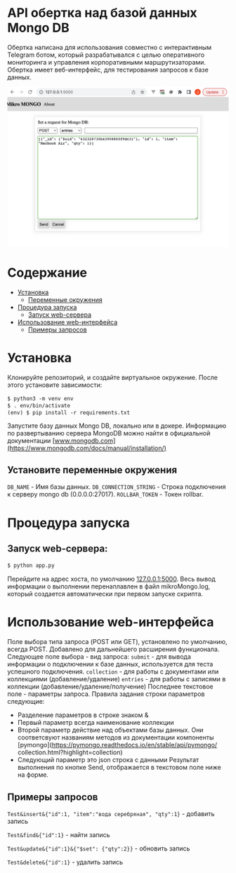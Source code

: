 # API обертка над базой данных Mongo DB

Обертка написана для использования совместно с интерактивным Telegram ботом, который разрабатывался с целью оперативного мониторинга и управления корпоративными маршрутизаторами. Обертка имеет веб-интерфейс, для тестирования запросов к базе данных.

![](.assets/demo.png)

# Содержание

- [Установка](#установка)
  - [Переменные окружения](#установите-переменные-окружения)
- [Процедура запуска](#процедура-запуска)
  - [Запуск web-сервера](#запуск-web-сервера)
- [Использование web-интерфейса](#использование-web-интерфейса)
  - [Примеры запросов](#примеры-запросов)

# Установка

Клонируйте репозиторий, и создайте виртуальное окружение. После этого установите зависимости:

```
$ python3 -m venv env
$ . env/bin/activate
(env) $ pip install -r requirements.txt
```

Запустите базу данных Mongo DB, локально или в докере. Информацию по развертыванию сервера MongoDB можно найти в официальной документации [www.mongodb.com](https://www.mongodb.com/docs/manual/installation/)


## Установите переменные окружения

`DB_NAME` - Имя базы данных.
`DB_CONNECTION_STRING` - Строка подключения к серверу mongo db (0.0.0.0:27017).
`ROLLBAR_TOKEN` - Токен rollbar.

# Процедура запуска


## Запуск web-сервера:

```bash
$ python app.py
```

Перейдите на адрес хоста, по умолчанию [127.0.0.1:5000](http://127.0.0.1:5000/).
Весь вывод информации о выполнении перенаплавлен в файл mikroMongo.log, который создается автоматически при первом запуске скрипта.


# Использование web-интерфейса

Поле выбора типа запроса (POST или GET), установлено по умолчанию, всегда POST. Добавлено для дальнейшего расширения функционала.
Следующее поле выбора - вид запроса:
`submit` - для вывода информации о подключении к базе данных, используется для теста успешного подключения.
`collection` - для работы с документами или коллекциями (добавление/удаление)
`entries` - для работы с записями в коллекции (добавление/удаление/получение)
Последнее текстовое поле - параметры запроса. Правила задания строки параметров следующие:
- Разделение параметров в строке знаком &
- Первый параметр всегда наименование коллекции
- Второй параметр действие над объектами базы данных. Они соответсвуют названиям методов из документации компоненты [pymongo](https://pymongo.readthedocs.io/en/stable/api/pymongo/
collection.html?highlight=collection)
- Следующий параметр это json строка с данными
Результат выполнения по кнопке Send, отображается в текстовом поле ниже на форме.

## Примеры запросов

```Test&insert&{"id":1, "item":"вода серебряная", "qty":1}``` - добавить запись

```Test&find&{"id":1}``` - найти запись

```Test&update&{"id":1}&{"$set": {"qty":2}}``` - обновить запись

```Test&delete&{"id":1}``` - удалить запись
